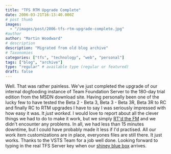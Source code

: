 ```yaml
---
title: "TFS RTM Upgrade Complete"
date: 2006-03-21T16:13:40.000Z
# post thumb
images:
  - "/images/post/2006-tfs-rtm-upgrade-complete.jpg"
#author
author: "Martin Woodward"
# description
description: "Migrated from old blog archive"
# Taxonomies
categories: ["tfs", "technology", "web", "personal"]
tags: ["blog", "archive"]
type: "regular" # available type (regular or featured)
draft: false
---
```

Well.  That was rather painless.  We've just completed the upgrade of our internal dogfooding instance of Team Foundation Server to the 180-day trial edition from the MSDN download site.  Having personally been one of the lucky few to have tested the Beta 2 - Beta 3, Beta 3 - Beta 3R, Beta 3R to RC and finally RC to RTM upgrades I have to say I was seriously impressed with how easy it was.  It *just worked*.  I would love to report about all the clever things we had to do to make it work, but we simply [RT'd the FM](http://go.microsoft.com/fwlink/?LinkID=60341) and we didn't encounter any problems.  In all, we had less than 15 minutes downtime, but I could have probably made it less if I'd practised.  All our work item customizations are in place, everyones files are still there.  It just works.  Thanks to the VSTS Team for a job well done.  Looking forward to typing in the real TFS Server key when our [shiney blue box](http://blogs.msdn.com/robcaron/archive/2006/03/20/555717.aspx) arrives.